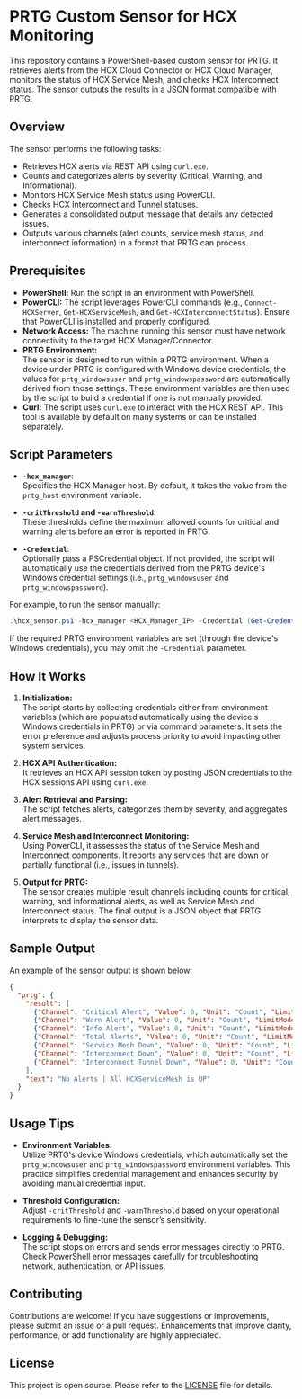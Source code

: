 # PRTG Custom Sensor for HCX Monitoring

This repository contains a PowerShell-based custom sensor for PRTG. It retrieves alerts from the HCX Cloud Connector or HCX Cloud Manager, monitors the status of HCX Service Mesh, and checks HCX Interconnect status. The sensor outputs the results in a JSON format compatible with PRTG.

## Overview

The sensor performs the following tasks:

- Retrieves HCX alerts via REST API using `curl.exe`.
- Counts and categorizes alerts by severity (Critical, Warning, and Informational).
- Monitors HCX Service Mesh status using PowerCLI.
- Checks HCX Interconnect and Tunnel statuses.
- Generates a consolidated output message that details any detected issues.
- Outputs various channels (alert counts, service mesh status, and interconnect information) in a format that PRTG can process.

## Prerequisites

- **PowerShell:** Run the script in an environment with PowerShell.
- **PowerCLI:** The script leverages PowerCLI commands (e.g., `Connect-HCXServer`, `Get-HCXServiceMesh`, and `Get-HCXInterconnectStatus`). Ensure that PowerCLI is installed and properly configured.
- **Network Access:** The machine running this sensor must have network connectivity to the target HCX Manager/Connector.
- **PRTG Environment:**  
  The sensor is designed to run within a PRTG environment. When a device under PRTG is configured with Windows device credentials, the values for `prtg_windowsuser` and `prtg_windowspassword` are automatically derived from those settings. These environment variables are then used by the script to build a credential if one is not manually provided.
- **Curl:** The script uses `curl.exe` to interact with the HCX REST API. This tool is available by default on many systems or can be installed separately.

## Script Parameters

- **`-hcx_manager`**:  
  Specifies the HCX Manager host. By default, it takes the value from the `prtg_host` environment variable.

- **`-critThreshold` and `-warnThreshold`**:  
  These thresholds define the maximum allowed counts for critical and warning alerts before an error is reported in PRTG.

- **`-Credential`**:  
  Optionally pass a PSCredential object. If not provided, the script will automatically use the credentials derived from the PRTG device's Windows credential settings (i.e., `prtg_windowsuser` and `prtg_windowspassword`).

For example, to run the sensor manually:  
```powershell
.\hcx_sensor.ps1 -hcx_manager <HCX_Manager_IP> -Credential (Get-Credential)
```

If the required PRTG environment variables are set (through the device's Windows credentials), you may omit the `-Credential` parameter.

## How It Works

1. **Initialization:**  
   The script starts by collecting credentials either from environment variables (which are populated automatically using the device's Windows credentials in PRTG) or via command parameters. It sets the error preference and adjusts process priority to avoid impacting other system services.
   
2. **HCX API Authentication:**  
   It retrieves an HCX API session token by posting JSON credentials to the HCX sessions API using `curl.exe`.

3. **Alert Retrieval and Parsing:**  
   The script fetches alerts, categorizes them by severity, and aggregates alert messages.

4. **Service Mesh and Interconnect Monitoring:**  
   Using PowerCLI, it assesses the status of the Service Mesh and Interconnect components. It reports any services that are down or partially functional (i.e., issues in tunnels).

5. **Output for PRTG:**  
   The sensor creates multiple result channels including counts for critical, warning, and informational alerts, as well as Service Mesh and Interconnect status. The final output is a JSON object that PRTG interprets to display the sensor data.

## Sample Output

An example of the sensor output is shown below:

```json
{
  "prtg": {
    "result": [
      {"Channel": "Critical Alert", "Value": 0, "Unit": "Count", "LimitMode": "1", "LimitMaxError": 0.4},
      {"Channel": "Warn Alert", "Value": 0, "Unit": "Count", "LimitMode": "1", "LimitMaxError": 0.4},
      {"Channel": "Info Alert", "Value": 0, "Unit": "Count", "LimitMode": "0"},
      {"Channel": "Total Alerts", "Value": 0, "Unit": "Count", "LimitMode": "0"},
      {"Channel": "Service Mesh Down", "Value": 0, "Unit": "Count", "LimitMode": "1", "LimitMaxError": 0},
      {"Channel": "Interconnect Down", "Value": 0, "Unit": "Count", "LimitMode": "1", "LimitMaxError": 0},
      {"Channel": "Interconnect Tunnel Down", "Value": 0, "Unit": "Count", "LimitMode": "1", "LimitMaxError": 0}
    ],
    "text": "No Alerts | All HCXServiceMesh is UP"
  }
}
```

## Usage Tips

- **Environment Variables:**  
  Utilize PRTG's device Windows credentials, which automatically set the `prtg_windowsuser` and `prtg_windowspassword` environment variables. This practice simplifies credential management and enhances security by avoiding manual credential input.

- **Threshold Configuration:**  
  Adjust `-critThreshold` and `-warnThreshold` based on your operational requirements to fine-tune the sensor’s sensitivity.

- **Logging & Debugging:**  
  The script stops on errors and sends error messages directly to PRTG. Check PowerShell error messages carefully for troubleshooting network, authentication, or API issues.

## Contributing

Contributions are welcome! If you have suggestions or improvements, please submit an issue or a pull request. Enhancements that improve clarity, performance, or add functionality are highly appreciated.

## License

This project is open source. Please refer to the [LICENSE](https://github.com/akbarraen/Custom-PRTG-Sensor-Scripts/blob/main/LICENSE) file for details.

